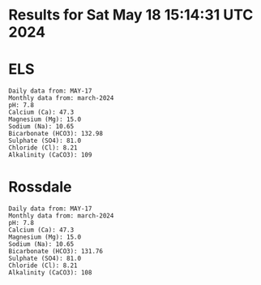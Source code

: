 # Results for Sat May 18 15:14:31 UTC 2024
# ELS
```
Daily data from: MAY-17
Monthly data from: march-2024
pH: 7.8
Calcium (Ca): 47.3
Magnesium (Mg): 15.0
Sodium (Na): 10.65
Bicarbonate (HCO3): 132.98
Sulphate (SO4): 81.0
Chloride (Cl): 8.21
Alkalinity (CaCO3): 109
```
# Rossdale
```
Daily data from: MAY-17
Monthly data from: march-2024
pH: 7.8
Calcium (Ca): 47.3
Magnesium (Mg): 15.0
Sodium (Na): 10.65
Bicarbonate (HCO3): 131.76
Sulphate (SO4): 81.0
Chloride (Cl): 8.21
Alkalinity (CaCO3): 108
```

